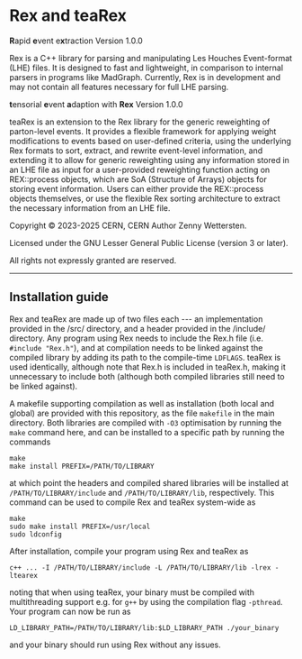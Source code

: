 # Rex and teaRex

**R**apid **e**vent e**x**traction Version 1.0.0

Rex is a C++ library for parsing and manipulating Les Houches Event-format (LHE) files. It is designed to fast and lightweight, in comparison to internal parsers in programs like MadGraph.
Currently, Rex is in development and may not contain all features necessary for full LHE parsing.

**t**ensorial **e**vent **a**daption with **Rex** Version 1.0.0

teaRex is an extension to the Rex library for the generic reweighting of parton-level events. It provides a flexible framework for applying weight modifications to events based on user-defined criteria, using the underlying Rex formats to sort, extract, and rewrite event-level information, and extending it to allow for generic reweighting using any information stored in an LHE file as input for a user-provided reweighting function acting on REX::process objects, which are SoA (Structure of Arrays) objects for storing event information. Users can either provide the REX::process objects themselves, or use the flexible Rex sorting architecture to extract the necessary information from an LHE file.



Copyright © 2023-2025 CERN, CERN Author Zenny Wettersten.

Licensed under the GNU Lesser General Public License (version 3 or later).

All rights not expressly granted are reserved.


----


## Installation guide

Rex and teaRex are made up of two files each --- an implementation provided in the /src/ directory, and a header provided in the /include/ directory. Any program using Rex needs to include the Rex.h file (i.e. ```#include "Rex.h"```), and at compilation needs to be linked against the compiled library by adding its path to the compile-time ```LDFLAGS```. teaRex is used identically, although note that Rex.h is included in teaRex.h, making it unnecessary to include both (although both compiled libraries still need to be linked against).

A makefile supporting compilation as well as installation (both local and global) are provided with this repository, as the file ```makefile``` in the main directory. Both libraries are compiled with ```-O3``` optimisation by running the ```make``` command here, and can be installed to a specific path by running the commands
```
make
make install PREFIX=/PATH/TO/LIBRARY
```
at which point the headers and compiled shared libraries will be installed at ```/PATH/TO/LIBRARY/include``` and ```/PATH/TO/LIBRARY/lib```, respectively. This command can be used to compile Rex and teaRex system-wide as
```
make
sudo make install PREFIX=/usr/local
sudo ldconfig
```

After installation, compile your program using Rex and teaRex as
```
c++ ... -I /PATH/TO/LIBRARY/include -L /PATH/TO/LIBRARY/lib -lrex -ltearex
```
noting that when using teaRex, your binary must be compiled with multithreading support e.g. for ```g++``` by using the compilation flag ```-pthread```. Your program can now be run as
```
LD_LIBRARY_PATH=/PATH/TO/LIBRARY/lib:$LD_LIBRARY_PATH ./your_binary
```
and your binary should run using Rex without any issues.